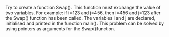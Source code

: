 Try to create a function Swap(). This function must exchange the value of two variables. For example: if i=123 and j=456, then i=456 and j=123 after the Swap() function has been called. The variables i and j are declared, initialised and printed in the function main(). This problem can be solved by using pointers as arguments for the Swap()function.